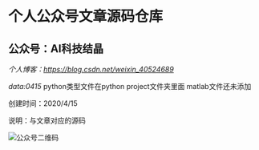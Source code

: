 # 个人公众号文章源码仓库
## 公众号：AI科技结晶
*个人博客：https://blog.csdn.net/weixin_40524689*

*data:0415*
python类型文件在python project文件夹里面
matlab文件还未添加


创建时间：2020/4/15

说明：与文章对应的源码

![公众号二维码](https://img-blog.csdnimg.cn/20200415115048982.jpg)
